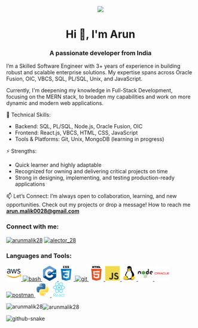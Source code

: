 <div align="center">
  <img height="150" src="https://media.giphy.com/media/M9gbBd9nbDrOTu1Mqx/giphy.gif"  />
</div>

<!-- This is a comment -->
<h1 align="center">Hi 👋, I'm Arun</h1>
<h3 align="center">A passionate developer from India</h3>


<p align="left">
I’m a Skilled Software Engineer with 3+ years of experience in building robust and scalable enterprise solutions. My expertise spans across Oracle Fusion, OIC, VBCS, SQL, PL/SQL, Unix, and JavaScript.

Currently, I'm deepening my knowledge in Full-Stack Development, focusing on the MERN stack, to broaden my capabilities and work on more dynamic and modern web applications.

</p>

<p>🔧 Technical Skills:</p>
<ul>
<li>Backend: SQL, PL/SQL, Node.js, Oracle Fusion, OIC</li>
<li>Frontend: React.js, VBCS, HTML, CSS, JavaScript</li>
<li>Tools & Platforms: Git, Unix, MongoDB (learning in progress)</li>
</ul>

<p>⚡ Strengths:</p>
<ul>
<li>Quick learner and highly adaptable</li>
<li>Recognized for owning and delivering critical projects on time</li>
<li>Strong in designing, implementing, and testing production-ready applications</li>
</ul>


📫 Let’s Connect:
I’m always open to collaboration, learning, and new opportunities. Check out my projects or drop a message!
How to reach me **arun.malik0028@gmail.com**


<!-- <p align="left"> <img src="https://komarev.com/ghpvc/?username=arunmalik28&label=Profile%20views&color=0e75b6&style=flat" alt="arunmalik28" /> </p> -->

<!-- <p align="left"> <a href="https://github.com/ryo-ma/github-profile-trophy"><img src="https://github-profile-trophy.vercel.app/?username=arunmalik28" alt="arunmalik28" /></a> </p> -->


<h3 align="left">Connect with me:</h3>
<p align="left">
<a href="https://linkedin.com/in/arunmalik28" target="blank"><img align="center" src="https://raw.githubusercontent.com/rahuldkjain/github-profile-readme-generator/master/src/images/icons/Social/linked-in-alt.svg" alt="arunmalik28" height="30" width="40" /></a>
<a href="https://www.leetcode.com/alector_28" target="blank"><img align="center" src="https://raw.githubusercontent.com/rahuldkjain/github-profile-readme-generator/master/src/images/icons/Social/leet-code.svg" alt="alector_28" height="30" width="40" /></a>
</p>

<h3 align="left">Languages and Tools:</h3>
<p align="left"> <a href="https://aws.amazon.com" target="_blank" rel="noreferrer"> <img src="https://raw.githubusercontent.com/devicons/devicon/master/icons/amazonwebservices/amazonwebservices-original-wordmark.svg" alt="aws" width="40" height="40"/> </a> <a href="https://www.gnu.org/software/bash/" target="_blank" rel="noreferrer"> <img src="https://www.vectorlogo.zone/logos/gnu_bash/gnu_bash-icon.svg" alt="bash" width="40" height="40"/> </a> <a href="https://www.w3schools.com/cpp/" target="_blank" rel="noreferrer"> <img src="https://raw.githubusercontent.com/devicons/devicon/master/icons/cplusplus/cplusplus-original.svg" alt="cplusplus" width="40" height="40"/> </a> <a href="https://www.w3schools.com/css/" target="_blank" rel="noreferrer"> <img src="https://raw.githubusercontent.com/devicons/devicon/master/icons/css3/css3-original-wordmark.svg" alt="css3" width="40" height="40"/> </a> <a href="https://git-scm.com/" target="_blank" rel="noreferrer"> <img src="https://www.vectorlogo.zone/logos/git-scm/git-scm-icon.svg" alt="git" width="40" height="40"/> </a> <a href="https://www.w3.org/html/" target="_blank" rel="noreferrer"> <img src="https://raw.githubusercontent.com/devicons/devicon/master/icons/html5/html5-original-wordmark.svg" alt="html5" width="40" height="40"/> </a> <a href="https://developer.mozilla.org/en-US/docs/Web/JavaScript" target="_blank" rel="noreferrer"> <img src="https://raw.githubusercontent.com/devicons/devicon/master/icons/javascript/javascript-original.svg" alt="javascript" width="40" height="40"/> </a> <a href="https://www.linux.org/" target="_blank" rel="noreferrer"> <img src="https://raw.githubusercontent.com/devicons/devicon/master/icons/linux/linux-original.svg" alt="linux" width="40" height="40"/> </a> <a href="https://nodejs.org" target="_blank" rel="noreferrer"> <img src="https://raw.githubusercontent.com/devicons/devicon/master/icons/nodejs/nodejs-original-wordmark.svg" alt="nodejs" width="40" height="40"/> </a> <a href="https://www.oracle.com/" target="_blank" rel="noreferrer"> <img src="https://raw.githubusercontent.com/devicons/devicon/master/icons/oracle/oracle-original.svg" alt="oracle" width="40" height="40"/> </a> <a href="https://postman.com" target="_blank" rel="noreferrer"> <img src="https://www.vectorlogo.zone/logos/getpostman/getpostman-icon.svg" alt="postman" width="40" height="40"/> </a> <a href="https://www.python.org" target="_blank" rel="noreferrer"> <img src="https://raw.githubusercontent.com/devicons/devicon/master/icons/python/python-original.svg" alt="python" width="40" height="40"/> </a> <a href="https://reactjs.org/" target="_blank" rel="noreferrer"> <img src="https://raw.githubusercontent.com/devicons/devicon/master/icons/react/react-original-wordmark.svg" alt="react" width="40" height="40"/> </a> </p>

<p><img align="left" src="https://github-readme-stats.vercel.app/api/top-langs?username=arunmalik28&show_icons=true&locale=en&layout=compact" alt="arunmalik28" /></p>

<!-- <p>&nbsp;<img align="center" src="https://github-readme-stats.vercel.app/api?username=arunmalik28&show_icons=true&locale=en" alt="arunmalik28" /></p> -->

<p><img align="center" src="https://github-readme-streak-stats.herokuapp.com/?user=arunmalik28&" alt="arunmalik28" /></p>



<picture>
  <source media="(prefers-color-scheme: dark)" srcset="https://raw.githubusercontent.com/ArunMalik28/ArunMalik28/refs/heads/output/github-snake-dark.svg" />
  <source media="(prefers-color-scheme: light)" srcset="https://raw.githubusercontent.com/ArunMalik28/ArunMalik28/refs/heads/output/github-snake.svg" />
  <img alt="github-snake" src="https://raw.githubusercontent.com/tobiasmeyhoefer/tobiasmeyhoefer/output/github-snake.svg" />
</picture>
